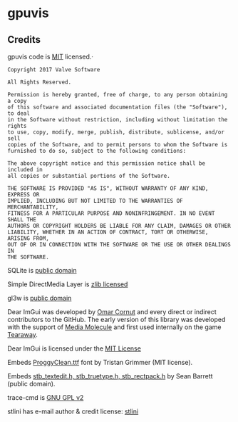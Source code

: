 gpuvis
=====

Credits
-------

gpuvis code is [MIT](http://opensource.org/licenses/MIT) licensed.·

```
Copyright 2017 Valve Software

All Rights Reserved.

Permission is hereby granted, free of charge, to any person obtaining a copy
of this software and associated documentation files (the "Software"), to deal
in the Software without restriction, including without limitation the rights
to use, copy, modify, merge, publish, distribute, sublicense, and/or sell
copies of the Software, and to permit persons to whom the Software is
furnished to do so, subject to the following conditions:

The above copyright notice and this permission notice shall be included in
all copies or substantial portions of the Software.

THE SOFTWARE IS PROVIDED "AS IS", WITHOUT WARRANTY OF ANY KIND, EXPRESS OR
IMPLIED, INCLUDING BUT NOT LIMITED TO THE WARRANTIES OF MERCHANTABILITY,
FITNESS FOR A PARTICULAR PURPOSE AND NONINFRINGEMENT. IN NO EVENT SHALL THE
AUTHORS OR COPYRIGHT HOLDERS BE LIABLE FOR ANY CLAIM, DAMAGES OR OTHER
LIABILITY, WHETHER IN AN ACTION OF CONTRACT, TORT OR OTHERWISE, ARISING FROM,
OUT OF OR IN CONNECTION WITH THE SOFTWARE OR THE USE OR OTHER DEALINGS IN
THE SOFTWARE.
```

SQLite is [public domain](https://www.sqlite.org/copyright.html)

Simple DirectMedia Layer is [zlib licensed](https://www.libsdl.org/license.php)

gl3w is [public domain](https://github.com/skaslev/gl3w)

Dear ImGui was developed by [Omar Cornut](http://www.miracleworld.net) and every direct or indirect contributors to the GitHub. The early version of this library was developed with the support of [Media Molecule](http://www.mediamolecule.com) and first used internally on the game [Tearaway](http://tearaway.mediamolecule.com). 

Dear ImGui is licensed under the [MIT License](https://github.com/ocornut/imgui/blob/master/LICENSE)

Embeds [ProggyClean.ttf](http://upperbounds.net) font by Tristan Grimmer (MIT license).

Embeds [stb_textedit.h, stb_truetype.h, stb_rectpack.h](https://github.com/nothings/stb/) by Sean Barrett (public domain).

trace-cmd is [GNU GPL v2](https://git.kernel.org/pub/scm/linux/kernel/git/rostedt/trace-cmd.git)

stlini has e-mail author & credit license: [stlini](http://robertk.com/source)
